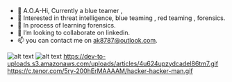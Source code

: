 - 👋 A.O.A-Hi, Currently a blue teamer ,
- 👀 Interested in threat intelligence, blue teaming , red teaming , forensics. 
- 🌱 In process of learning forensics.
- 💞️ I’m looking to collaborate on linkedin.
- 📫 you can contact me on ak8787@outlook.com.

![alt text](https://c.tenor.com/5ry-200hErMAAAAM/hacker-hacker-man.gif "Logo Title Text 1")
![alt text](https://dev-to-uploads.s3.amazonaws.com/uploads/articles/4u624upzydcadel86tm7.gif "Logo Title Text 1")
https://dev-to-uploads.s3.amazonaws.com/uploads/articles/4u624upzydcadel86tm7.gif
https://c.tenor.com/5ry-200hErMAAAAM/hacker-hacker-man.gif



<!---
System-CTL/System-CTL is a ✨ special ✨ repository because its `README.md` (this file) appears on your GitHub profile.
You can click the Preview link to take a look at your changes.
--->
